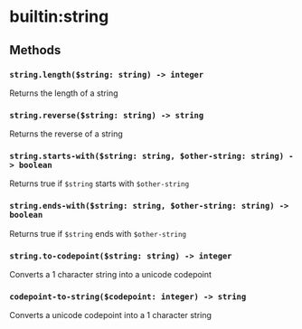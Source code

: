 # builtin:string

## Methods

### `string.length($string: string) -> integer`
Returns the length of a string

### `string.reverse($string: string) -> string`
Returns the reverse of a string

### `string.starts-with($string: string, $other-string: string) -> boolean`
Returns true if `$string` starts with `$other-string`

### `string.ends-with($string: string, $other-string: string) -> boolean`
Returns true if `$string` ends with `$other-string`

### `string.to-codepoint($string: string) -> integer`
Converts a 1 character string into a unicode codepoint

### `codepoint-to-string($codepoint: integer) -> string`
Converts a unicode codepoint into a 1 character string